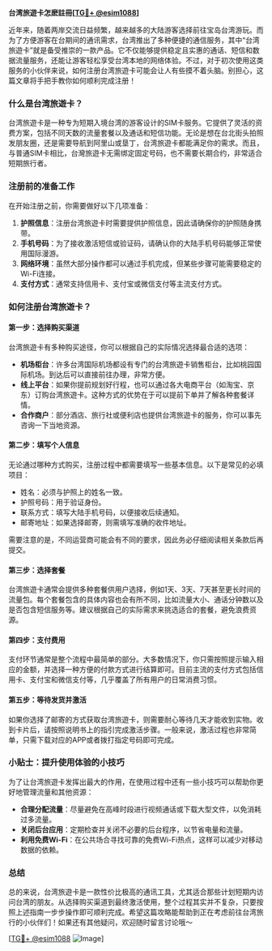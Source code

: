 **台湾旅遊卡怎麽註冊[[TG💪+ @esim1088](https://t.me/s/esim1088)]**

近年来，随着两岸交流日益频繁，越来越多的大陆游客选择前往宝岛台湾游玩。而为了方便游客在台期间的通讯需求，台湾推出了多种便捷的通信服务，其中“台湾旅遊卡”就是备受推崇的一款产品。它不仅能够提供稳定且实惠的通话、短信和数据流量服务，还能让游客轻松享受台湾本地的网络体验。不过，对于初次使用这类服务的小伙伴来说，如何注册台湾旅遊卡可能会让人有些摸不着头脑。别担心，这篇文章将手把手教你如何顺利完成注册！

### 什么是台湾旅遊卡？

台湾旅遊卡是一种专为短期入境台湾的游客设计的SIM卡服务。它提供了灵活的资费方案，包括不同天数的流量套餐以及通话和短信功能。无论是想在台北街头拍照发朋友圈，还是需要导航到阿里山或垦丁，台湾旅遊卡都能满足你的需求。而且，与普通SIM卡相比，台灣旅遊卡无需绑定固定号码，也不需要长期合约，非常适合短期旅行者。

### 注册前的准备工作

在开始注册之前，你需要做好以下几项准备：

1. **护照信息**：注册台湾旅遊卡时需要提供护照信息，因此请确保你的护照随身携带。
2. **手机号码**：为了接收激活短信或验证码，请确认你的大陆手机号码能够正常使用国际漫游。
3. **网络环境**：虽然大部分操作都可以通过手机完成，但某些步骤可能需要稳定的Wi-Fi连接。
4. **支付方式**：通常支持信用卡、支付宝或微信支付等主流支付方式。

### 如何注册台湾旅遊卡？

#### 第一步：选择购买渠道

台湾旅遊卡有多种购买途径，你可以根据自己的实际情况选择最合适的选项：

- **机场柜台**：许多台湾国际机场都设有专门的台湾旅遊卡销售柜台，比如桃园国际机场。到达后可以直接前往办理，非常方便。
- **线上平台**：如果你提前规划好行程，也可以通过各大电商平台（如淘宝、京东）订购台湾旅遊卡。这种方式的优势在于可以提前下单并了解各种套餐详情。
- **合作商户**：部分酒店、旅行社或便利店也提供台湾旅遊卡的服务，你可以事先咨询一下当地资源。

#### 第二步：填写个人信息

无论通过哪种方式购买，注册过程中都需要填写一些基本信息。以下是常见的必填项目：

- 姓名：必须与护照上的姓名一致。
- 护照号码：用于验证身份。
- 联系方式：填写大陆手机号码，以便接收后续通知。
- 邮寄地址：如果选择邮寄，则需填写准确的收件地址。

需要注意的是，不同运营商可能会有不同的要求，因此务必仔细阅读相关条款后再提交。

#### 第三步：选择套餐

台湾旅遊卡通常会提供多种套餐供用户选择，例如1天、3天、7天甚至更长时间的流量包。每个套餐包含的具体内容也会有所不同，比如流量大小、通话分钟数以及是否包含短信服务等。建议根据自己的实际需求来挑选适合的套餐，避免浪费资源。

#### 第四步：支付费用

支付环节通常是整个流程中最简单的部分。大多数情况下，你只需按照提示输入相应的金额，并选择一种方便的付款方式进行结算即可。目前主流的支付方式包括信用卡、支付宝和微信支付等，几乎覆盖了所有用户的日常消费习惯。

#### 第五步：等待发货并激活

如果你选择了邮寄的方式获取台湾旅遊卡，则需要耐心等待几天才能收到实物。收到卡片后，请按照说明书上的指引完成激活步骤。一般来说，激活过程也非常简单，只需下载对应的APP或者拨打指定号码即可完成。

### 小贴士：提升使用体验的小技巧

为了让台湾旅遊卡发挥出最大的作用，在使用过程中还有一些小技巧可以帮助你更好地管理流量和其他资源：

- **合理分配流量**：尽量避免在高峰时段进行视频通话或下载大型文件，以免消耗过多流量。
- **关闭后台应用**：定期检查并关闭不必要的后台程序，以节省电量和流量。
- **利用免费Wi-Fi**：在公共场合寻找可靠的免费Wi-Fi热点，这样可以减少对移动数据的依赖。

### 总结

总的来说，台湾旅遊卡是一款性价比极高的通讯工具，尤其适合那些计划短期内访问台湾的朋友。从选择购买渠道到最终激活使用，整个过程其实并不复杂，只要按照上述指南一步步操作即可顺利完成。希望这篇攻略能帮助到正在考虑前往台湾旅行的小伙伴们！如果还有其他疑问，欢迎随时留言讨论哦～

[[TG💪+ @esim1088](https://t.me/s/esim1088) ![Image](https://i.postimg.cc/4NQfJmqS/Snipaste-2025-05-13-00-14-12.png)]